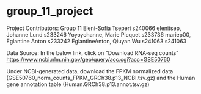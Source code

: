 # group_11_project
Project Contributors: Group 11
Eleni-Sofia Tseperi s240066 elenitsep, Johanne Lund s233246 Yoyoyohanne, 
Marie Picquet s233736 mariep00, 
Eglantine Anton s233242 EglantineAnton, 
Qiuyan Wu s241063 s241063

Data Source: 
In the below link, click on "Download RNA-seq counts"
https://www.ncbi.nlm.nih.gov/geo/query/acc.cgi?acc=GSE50760

Under NCBI-generated data, download the FPKM normalized data (GSE50760_norm_counts_FPKM_GRCh38.p13_NCBI.tsv.gz) and the Human gene annotation table (Human.GRCh38.p13.annot.tsv.gz)